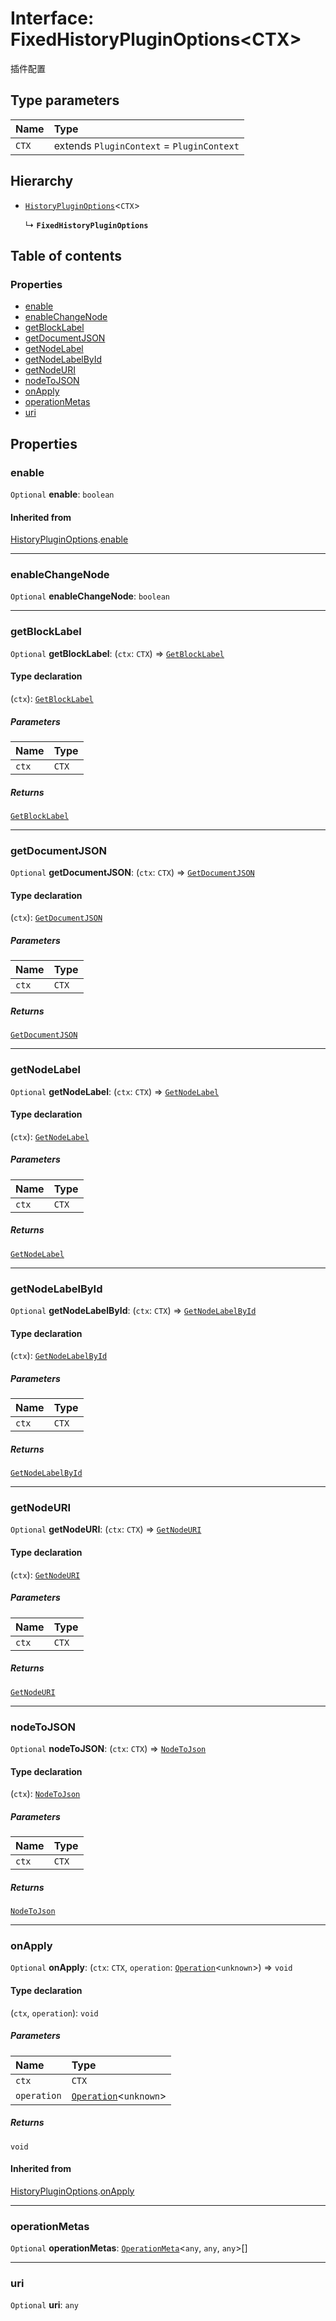 # Interface: FixedHistoryPluginOptions\<CTX>

插件配置

## Type parameters

| Name | Type |
| :------ | :------ |
| `CTX` | extends `PluginContext` = `PluginContext` |

## Hierarchy

* [`HistoryPluginOptions`](/en/auto-docs/fixed-history-plugin/interfaces/HistoryPluginOptions.md)<`CTX`>

  ↳ **`FixedHistoryPluginOptions`**

## Table of contents

### Properties

* [enable](/en/auto-docs/fixed-history-plugin/interfaces/FixedHistoryPluginOptions.md#enable)
* [enableChangeNode](/en/auto-docs/fixed-history-plugin/interfaces/FixedHistoryPluginOptions.md#enablechangenode)
* [getBlockLabel](/en/auto-docs/fixed-history-plugin/interfaces/FixedHistoryPluginOptions.md#getblocklabel)
* [getDocumentJSON](/en/auto-docs/fixed-history-plugin/interfaces/FixedHistoryPluginOptions.md#getdocumentjson)
* [getNodeLabel](/en/auto-docs/fixed-history-plugin/interfaces/FixedHistoryPluginOptions.md#getnodelabel)
* [getNodeLabelById](/en/auto-docs/fixed-history-plugin/interfaces/FixedHistoryPluginOptions.md#getnodelabelbyid)
* [getNodeURI](/en/auto-docs/fixed-history-plugin/interfaces/FixedHistoryPluginOptions.md#getnodeuri)
* [nodeToJSON](/en/auto-docs/fixed-history-plugin/interfaces/FixedHistoryPluginOptions.md#nodetojson)
* [onApply](/en/auto-docs/fixed-history-plugin/interfaces/FixedHistoryPluginOptions.md#onapply)
* [operationMetas](/en/auto-docs/fixed-history-plugin/interfaces/FixedHistoryPluginOptions.md#operationmetas)
* [uri](/en/auto-docs/fixed-history-plugin/interfaces/FixedHistoryPluginOptions.md#uri)

## Properties

### enable

`Optional` **enable**: `boolean`

#### Inherited from

[HistoryPluginOptions](/en/auto-docs/fixed-history-plugin/interfaces/HistoryPluginOptions.md).[enable](/en/auto-docs/fixed-history-plugin/interfaces/HistoryPluginOptions.md#enable)

***

### enableChangeNode

`Optional` **enableChangeNode**: `boolean`

***

### getBlockLabel

`Optional` **getBlockLabel**: (`ctx`: `CTX`) => [`GetBlockLabel`](/en/auto-docs/fixed-history-plugin/types/GetBlockLabel.md)

#### Type declaration

(`ctx`): [`GetBlockLabel`](/en/auto-docs/fixed-history-plugin/types/GetBlockLabel.md)

##### Parameters

| Name | Type |
| :------ | :------ |
| `ctx` | `CTX` |

##### Returns

[`GetBlockLabel`](/en/auto-docs/fixed-history-plugin/types/GetBlockLabel.md)

***

### getDocumentJSON

`Optional` **getDocumentJSON**: (`ctx`: `CTX`) => [`GetDocumentJSON`](/en/auto-docs/fixed-history-plugin/types/GetDocumentJSON.md)

#### Type declaration

(`ctx`): [`GetDocumentJSON`](/en/auto-docs/fixed-history-plugin/types/GetDocumentJSON.md)

##### Parameters

| Name | Type |
| :------ | :------ |
| `ctx` | `CTX` |

##### Returns

[`GetDocumentJSON`](/en/auto-docs/fixed-history-plugin/types/GetDocumentJSON.md)

***

### getNodeLabel

`Optional` **getNodeLabel**: (`ctx`: `CTX`) => [`GetNodeLabel`](/en/auto-docs/fixed-history-plugin/types/GetNodeLabel.md)

#### Type declaration

(`ctx`): [`GetNodeLabel`](/en/auto-docs/fixed-history-plugin/types/GetNodeLabel.md)

##### Parameters

| Name | Type |
| :------ | :------ |
| `ctx` | `CTX` |

##### Returns

[`GetNodeLabel`](/en/auto-docs/fixed-history-plugin/types/GetNodeLabel.md)

***

### getNodeLabelById

`Optional` **getNodeLabelById**: (`ctx`: `CTX`) => [`GetNodeLabelById`](/en/auto-docs/fixed-history-plugin/types/GetNodeLabelById.md)

#### Type declaration

(`ctx`): [`GetNodeLabelById`](/en/auto-docs/fixed-history-plugin/types/GetNodeLabelById.md)

##### Parameters

| Name | Type |
| :------ | :------ |
| `ctx` | `CTX` |

##### Returns

[`GetNodeLabelById`](/en/auto-docs/fixed-history-plugin/types/GetNodeLabelById.md)

***

### getNodeURI

`Optional` **getNodeURI**: (`ctx`: `CTX`) => [`GetNodeURI`](/en/auto-docs/fixed-history-plugin/types/GetNodeURI.md)

#### Type declaration

(`ctx`): [`GetNodeURI`](/en/auto-docs/fixed-history-plugin/types/GetNodeURI.md)

##### Parameters

| Name | Type |
| :------ | :------ |
| `ctx` | `CTX` |

##### Returns

[`GetNodeURI`](/en/auto-docs/fixed-history-plugin/types/GetNodeURI.md)

***

### nodeToJSON

`Optional` **nodeToJSON**: (`ctx`: `CTX`) => [`NodeToJson`](/en/auto-docs/fixed-history-plugin/types/NodeToJson.md)

#### Type declaration

(`ctx`): [`NodeToJson`](/en/auto-docs/fixed-history-plugin/types/NodeToJson.md)

##### Parameters

| Name | Type |
| :------ | :------ |
| `ctx` | `CTX` |

##### Returns

[`NodeToJson`](/en/auto-docs/fixed-history-plugin/types/NodeToJson.md)

***

### onApply

`Optional` **onApply**: (`ctx`: `CTX`, `operation`: [`Operation`](/en/auto-docs/fixed-history-plugin/interfaces/Operation.md)<`unknown`>) => `void`

#### Type declaration

(`ctx`, `operation`): `void`

##### Parameters

| Name | Type |
| :------ | :------ |
| `ctx` | `CTX` |
| `operation` | [`Operation`](/en/auto-docs/fixed-history-plugin/interfaces/Operation.md)<`unknown`> |

##### Returns

`void`

#### Inherited from

[HistoryPluginOptions](/en/auto-docs/fixed-history-plugin/interfaces/HistoryPluginOptions.md).[onApply](/en/auto-docs/fixed-history-plugin/interfaces/HistoryPluginOptions.md#onapply)

***

### operationMetas

`Optional` **operationMetas**: [`OperationMeta`](/en/auto-docs/fixed-history-plugin/interfaces/OperationMeta.md)<`any`, `any`, `any`>\[]

***

### uri

`Optional` **uri**: `any`
